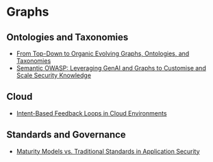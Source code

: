 # Graphs

## Ontologies and Taxonomies
- [From Top-Down to Organic Evolving Graphs, Ontologies, and Taxonomies](../2025/03/29/from-top-down-to-organic-evolving-graphs-ontologies-and-taxonomies.md)
- [Semantic OWASP: Leveraging GenAI and Graphs to Customise and Scale Security Knowledge](../2025/04/02/semantic-owasp__leveraging-genai-and-graphs-to-customise-and-scale-security-knowledge.md)

## Cloud 

- [Intent-Based Feedback Loops in Cloud Environments](../2025/04/01/intent-based-feedback-loops-in-cloud-environments.md)

## Standards and Governance

- [Maturity Models vs. Traditional Standards in Application Security](../2025/04/02/maturity-modes-vs-traditional-standards-in-application-security.md)